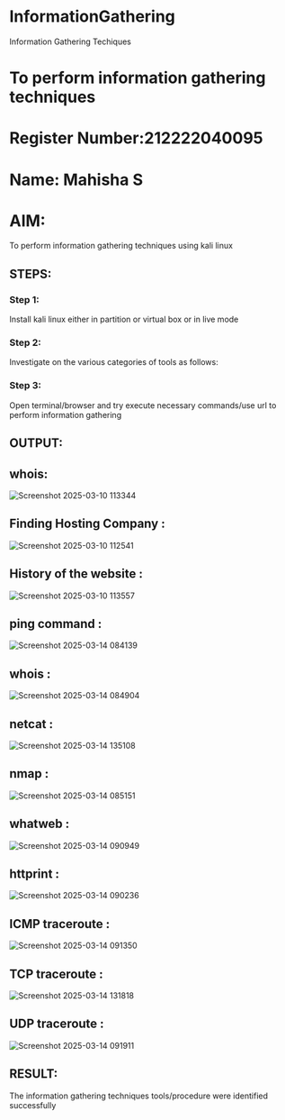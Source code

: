 # InformationGathering
Information Gathering Techiques

# To perform information gathering techniques
# Register Number:212222040095
# Name: Mahisha S

# AIM:

To perform information gathering techniques using kali linux 

## STEPS:

### Step 1:

Install kali linux either in partition or virtual box or in live mode

### Step 2:

Investigate on the various categories of tools as follows:

### Step 3:
Open terminal/browser and try execute necessary commands/use url to perform information gathering


## OUTPUT:


## whois:
![Screenshot 2025-03-10 113344](https://github.com/user-attachments/assets/c8ca83cd-44ea-4051-9229-e4010e61f06c)


## Finding Hosting Company :
![Screenshot 2025-03-10 112541](https://github.com/user-attachments/assets/7881b06c-bfdd-4af9-8e1e-3c19aad27515)




## History of the website :
![Screenshot 2025-03-10 113557](https://github.com/user-attachments/assets/62d0ea3f-8d8e-47fd-a2fd-d3d83f0a3bdc)



## ping command :
![Screenshot 2025-03-14 084139](https://github.com/user-attachments/assets/efe86829-c2ed-4a20-9766-3571e92f9860)



## whois :
![Screenshot 2025-03-14 084904](https://github.com/user-attachments/assets/9a202162-8430-4f1c-b74d-6cfa32608c24)




## netcat :


![Screenshot 2025-03-14 135108](https://github.com/user-attachments/assets/9cbaf327-d9f1-4fdb-8b7a-2cade7682d0d)




## nmap :
![Screenshot 2025-03-14 085151](https://github.com/user-attachments/assets/b57cb2ea-1469-49aa-a4f7-9aff44c852f9)


## whatweb :
![Screenshot 2025-03-14 090949](https://github.com/user-attachments/assets/e74a7000-5589-4ff3-a306-91857ff669c9)



## httprint :
![Screenshot 2025-03-14 090236](https://github.com/user-attachments/assets/ef40efba-24b9-4e58-9431-d7c1432ee34c)


## ICMP traceroute :
![Screenshot 2025-03-14 091350](https://github.com/user-attachments/assets/715f4c65-32b3-456d-aacb-e37aec341438)






## TCP traceroute :
![Screenshot 2025-03-14 131818](https://github.com/user-attachments/assets/abb91ac2-d213-41dc-9ab1-0107b3634a74)



## UDP traceroute :
![Screenshot 2025-03-14 091911](https://github.com/user-attachments/assets/6fcee9d6-d641-456a-8d11-3587b22ec365)




## RESULT:
The information gathering techniques tools/procedure were  identified successfully
